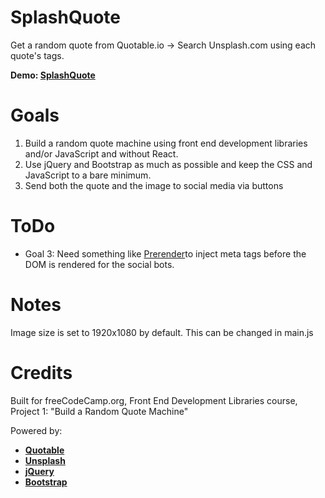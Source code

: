 # SplashQuote
Get a random quote from Quotable.io -> Search Unsplash.com using each quote's tags.

**Demo: [SplashQuote](https://markrusselldev.github.io/splashquote/)**


# Goals
1. Build a random quote machine using front end development libraries and/or JavaScript and without React.
2. Use jQuery and Bootstrap as much as possible and keep the CSS and JavaScript to a bare minimum.
3. Send both the quote and the image to social media via buttons

# ToDo
- Goal 3: Need something like [Prerender](https://prerender.io)to inject meta tags before the DOM is rendered for the social bots.

# Notes
Image size is set to 1920x1080 by default. This can be changed in main.js


# Credits
Built for freeCodeCamp.org, Front End Development Libraries course, Project 1: "Build a Random Quote Machine"


Powered by:
- **[Quotable](https://github.com/lukePeavey/quotable)**
- **[Unsplash](https://unsplash.com)**
- **[jQuery](https://jquery.com)**
- **[Bootstrap](https://getbootstrap.com/)**
